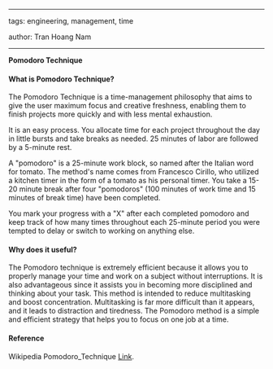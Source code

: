   

---

tags: engineering, management, time

author: Tran Hoang Nam

---

**Pomodoro Technique**

  
#### What is Pomodoro Technique?

The Pomodoro Technique is a time-management philosophy that aims to give the user maximum focus and creative freshness, enabling them to finish projects more quickly and with less mental exhaustion.

  

It is an easy process. You allocate time for each project throughout the day in little bursts and take breaks as needed. 25 minutes of labor are followed by a 5-minute rest.

  

A "pomodoro" is a 25-minute work block, so named after the Italian word for tomato. The method's name comes from Francesco Cirillo, who utilized a kitchen timer in the form of a tomato as his personal timer. You take a 15-20 minute break after four "pomodoros" (100 minutes of work time and 15 minutes of break time) have been completed.

  

You mark your progress with a "X" after each completed pomodoro and keep track of how many times throughout each 25-minute period you were tempted to delay or switch to working on anything else.


#### Why does it useful?
The Pomodoro technique is extremely efficient because it allows you to properly manage your time and work on a subject without interruptions. It is also advantageous since it assists you in becoming more disciplined and thinking about your task. This method is intended to reduce multitasking and boost concentration. Multitasking is far more difficult than it appears, and it leads to distraction and tiredness. The Pomodoro method is a simple and efficient strategy that helps you to focus on one job at a time.

#### Reference

Wikipedia Pomodoro_Technique [Link](https://en.wikipedia.org/wiki/Pomodoro_Technique).